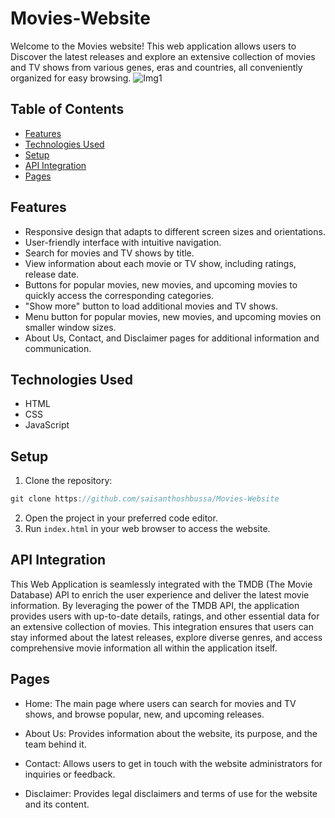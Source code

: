 # Movies-Website

Welcome to the Movies website! This web application allows users to Discover the latest releases and explore an extensive collection of movies and TV shows from various genes, eras and countries, all conveniently organized for easy browsing.
![Img1](https://github.com/saisanthoshbussa/Movies-Website/assets/118352633/8f9a939a-30c3-4576-ae41-df7e018aae5a)

## Table of Contents

- [Features](#features)
- [Technologies Used](#technologies-used)
- [Setup](#setup)
- [API Integration](#api-integration)
- [Pages](#pages)

## Features

- Responsive design that adapts to different screen sizes and orientations.
- User-friendly interface with intuitive navigation.
- Search for movies and TV shows by title.
- View information about each movie or TV show, including ratings, release date.
- Buttons for popular movies, new movies, and upcoming movies to quickly access the corresponding categories.
- "Show more" button to load additional movies and TV shows.
- Menu button for popular movies, new movies, and upcoming movies on smaller window sizes.
- About Us, Contact, and Disclaimer pages for additional information and communication.

## Technologies Used

- HTML
- CSS
- JavaScript

## Setup

1. Clone the repository:

```javascript
git clone https://github.com/saisanthoshbussa/Movies-Website
```

2. Open the project in your preferred code editor.
3. Run `index.html` in your web browser to access the website.

## API Integration

This Web Application is seamlessly integrated with the TMDB (The Movie Database) API to enrich the user experience and deliver the latest movie information. By leveraging the power of the TMDB API, the application provides users with up-to-date details, ratings, and other essential data for an extensive collection of movies. This integration ensures that users can stay informed about the latest releases, explore diverse genres, and access comprehensive movie information all within the application itself.

## Pages

- Home: The main page where users can search for movies and TV shows, and browse popular, new, and upcoming releases.

- About Us: Provides information about the website, its purpose, and the team behind it.

- Contact: Allows users to get in touch with the website administrators for inquiries or feedback.
- Disclaimer: Provides legal disclaimers and terms of use for the website and its content.
